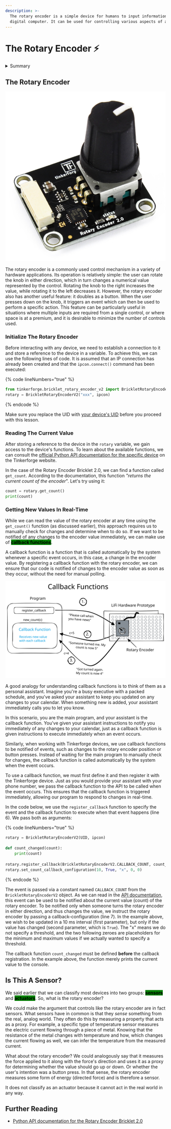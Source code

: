 ```yaml
---
description: >-
  The rotary encoder is a simple device for humans to input information to a
  digital computer. It can be used for controlling various aspects of a system.
---
```


# The Rotary Encoder ⚡

<details>

<summary>Summary</summary>

In this lesson, you'll learn:

* How to connect to the rotary encoder from a Python program.
* How to read the current value of the rotary encoder.
* How to get frequent updates about values changes of the rotary encoder.
* How to use the button functionality of the rotary encoder.
* What a callback function is and how it works.

You find the code examples in the [LiFi-code GitHub repository](https://github.com/winf-hsos/LiFi-code) in [`devices/rotary_encoder.py`](https://github.com/winf-hsos/LiFi-code/blob/main/devices/rotary_encoder.py).

This lesson is relevant for [Exercise 3: On and Off](https://winf-hsos.github.io/lifi-exercises/exercises/03_exercise_on_and_off.pdf).

</details>

## The Rotary Encoder

<img src="../.gitbook/assets/image (1) (2) (1).png" alt="" data-size="original">

The rotary encoder is a commonly used control mechanism in a variety of hardware applications. Its operation is relatively simple: the user can rotate the knob in either direction, which in turn changes a numerical value represented by the control. Rotating the knob to the right increases the value, while rotating it to the left decreases it. However, the rotary encoder also has another useful feature: it doubles as a button. When the user presses down on the knob, it triggers an event which can then be used to perform a specific action. This feature can be particularly useful in situations where multiple inputs are required from a single control, or where space is at a premium, and it is desirable to minimize the number of controls used.

### Initialize The Rotary Encoder

Before interacting with any device, we need to establish a connection to it and store a reference to the device in a variable. To achieve this, we can use the following lines of code. It is assumed that an IP connection has already been created and that the `ipcon.connect()` command has been executed:

{% code lineNumbers="true" %}
```python
from tinkerforge.bricklet_rotary_encoder_v2 import BrickletRotaryEncoderV2
rotary = BrickletRotaryEncoderV2("xxx", ipcon)
```
{% endcode %}

Make sure you replace the UID with [your device's UID](../lifi-project-part-1/the-led.md#how-to-get-a-devices-uid) before you proceed with this lesson.&#x20;

### Reading The Current Value

After storing a reference to the device in the `rotary` variable, we gain access to the device's functions. To learn about the available functions, we can consult the [official Python API documentation for the specific device](https://www.tinkerforge.com/en/doc/Software/Bricklets/RotaryEncoderV2_Bricklet_Python.html) on the Tinkerforge website.

In the case of the Rotary Encoder Bricklet 2.0, we can find a function called `get_count`. According to the documentation, this function _"returns the current count of the encoder_". Let's try using it:

```python
count = rotary.get_count()
print(count)
```

### Getting New Values In Real-Time

While we can read the value of the rotary encoder at any time using the `get_count()` function (as discussed earlier), this approach requires us to manually check for changes and determine when to do so. If we want to be notified of any changes to the encoder value immediately, we can make use of <mark style="background-color:green;">**callback functions**</mark>.

A callback function is a function that is called automatically by the system whenever a specific event occurs, in this case, a change in the encoder value. By registering a callback function with the rotary encoder, we can ensure that our code is notified of changes to the encoder value as soon as they occur, without the need for manual polling.

<img src="../.gitbook/assets/file.excalidraw (3) (3) (1) (1).svg" alt="The mechanism of a callback function." class="gitbook-drawing">

A good analogy for understanding callback functions is to think of them as a personal assistant. Imagine you're a busy executive with a packed schedule, and you've asked your assistant to keep you updated on any changes to your calendar. When something new is added, your assistant immediately calls you to let you know.

In this scenario, you are the main program, and your assistant is the callback function. You've given your assistant instructions to notify you immediately of any changes to your calendar, just as a callback function is given instructions to execute immediately when an event occurs.

Similarly, when working with Tinkerforge devices, we use callback functions to be notified of events, such as changes to the rotary encoder position or button presses. Instead of waiting for the main program to manually check for changes, the callback function is called automatically by the system when the event occurs.

To use a callback function, we must first define it and then register it with the Tinkerforge device. Just as you would provide your assistant with your phone number, we pass the callback function to the API to be called when the event occurs. This ensures that the callback function is triggered immediately, allowing our program to respond to changes in real-time.

In the code below, we use the `register_callback` function to specify the event and the callback function to execute when that event happens (line 6). We pass both as arguments:

{% code lineNumbers="true" %}
```python
rotary = BrickletRotaryEncoderV2(UID, ipcon)

def count_changed(count):
    print(count)

rotary.register_callback(BrickletRotaryEncoderV2.CALLBACK_COUNT, count_changed)
rotary.set_count_callback_configuration(10, True, "x", 0, 0)
```
{% endcode %}

The event is passed via a constant named `CALLBACK_COUNT` from the `BrickletRotaryEncoderV2` object. As we can read in the [API documentation](https://www.tinkerforge.com/en/doc/Software/Bricklets/RotaryEncoderV2_Bricklet_Python.html#rotary-encoder-v2-bricklet-python-callbacks), this event can be used to be notified about the current value (count) of the rotary encoder. To be notified only when someone turns the rotary encoder in either direction, and thus changes the value, we instruct the rotary encoder by passing a callback-configuration (line 7). In the example above, we wish to be updated in a 10 ms interval (first parameter), but only if the value has changed (second parameter, which is `True`). The "x" means we do not specify a threshold, and the two following zeroes are placeholders for the minimum and maximum values if we actually wanted to specify a threshold.

The callback function `count_changed` must be defined **before** the callback registration. In the example above, the function merely prints the current value to the console.

## Is This A Sensor?

We said earlier that we can classify most devices into two groups: <mark style="background-color:green;">**sensors**</mark> and <mark style="background-color:green;">**actuators**</mark>. So, what is the rotary encoder?

We could make the argument that controls like the rotary encoder are in fact sensors. What sensors have in common is that they _sense_ something from the real, analog world. They often do this by measuring a property that acts as a proxy. For example, a specific type of temperature sensor measures the electric current flowing through a piece of metal. Knowing that the resistance of the metal changes with temperature and how, which changes the current flowing as well, we can infer the temperature from the measured current.&#x20;

What about the rotary encoder? We could analogously say that it measures the force applied to it along with the force's direction and uses it as a proxy for determining whether the value should go up or down. Or whether the user's intention was a button press. In that sense, the rotary encoder measures some form of energy (directed force) and is therefore a sensor.

It does not classify as an actuator because it cannot act in the real world in any way.

## Further Reading

* [Python API documentation for the Rotary Encoder Bricklet 2.0](https://www.tinkerforge.com/de/doc/Software/Bricklets/RotaryEncoderV2_Bricklet_Python.html#api)
